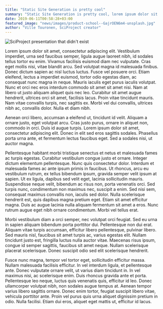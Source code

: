 ```yaml
---
title: "Static Site Generation is pretty cool"
summary: "Static Site Generation is pretty cool, lorem ipsum dolor sit amet."
date: 2019-06-11T00:58:28+03:00
featured_image: "news/images/product-school--GajrOEN6m4-unsplash.jpg"
author: "Ville Touronen, SciProject creator"
---
```


![SciProject presentation that didn't exist](/news/images/product-school--GajrOEN6m4-unsplash.jpg)

Lorem ipsum dolor sit amet, consectetur adipiscing elit. Vestibulum imperdiet, urna sed faucibus semper, ligula augue laoreet nibh, id sodales tellus tortor eu enim. Vivamus facilisis euismod diam nec vulputate. Cras eget mollis nisi, vitae blandit arcu. Sed volutpat magna id malesuada finibus. Donec dictum sapien ac nisl luctus luctus. Fusce vel posuere orci. Etiam eleifend, lectus a imperdiet euismod, tortor odio egestas diam, ac consequat nunc magna in neque. Mauris iaculis eget purus iaculis volutpat. Nunc et orci nec eros interdum commodo sit amet sit amet nisi. Nam at libero ut justo aliquam aliquet quis nec leo. Curabitur sit amet augue hendrerit, ultrices orci sit amet, facilisis lacus. Proin vitae tincidunt mauris. Nam vitae convallis turpis, nec sagittis ex. Morbi vel dui convallis, ultrices nibh ac, convallis dolor. Nulla et diam nibh.

Aenean orci libero, accumsan a eleifend ut, tincidunt id velit. Aliquam a ornare justo, eget volutpat arcu. Cras justo purus, ornare in aliquet non, commodo in orci. Duis id augue turpis. Lorem ipsum dolor sit amet, consectetur adipiscing elit. Donec in elit sed eros sagittis sodales. Phasellus porta urna ante, et fermentum lectus faucibus eget. Sed a sodales nisi, ut auctor magna.

Pellentesque habitant morbi tristique senectus et netus et malesuada fames ac turpis egestas. Curabitur vestibulum congue justo et ornare. Integer dictum elementum pellentesque. Nunc quis consectetur dolor. Interdum et malesuada fames ac ante ipsum primis in faucibus. Ut rhoncus, arcu eu vestibulum rutrum, ex tellus bibendum ipsum, gravida semper velit ipsum at sapien. Ut ex ligula, dapibus sed velit eget, lacinia sollicitudin mauris. Suspendisse neque velit, bibendum ac risus non, porta venenatis orci. Sed turpis nunc, condimentum non maximus nec, suscipit a enim. Sed nisi sem, consequat maximus convallis non, iaculis sed dolor. Nulla scelerisque hendrerit est, quis dapibus magna pretium eget. Etiam sit amet efficitur magna. Duis ac augue lacinia nulla aliquam fermentum sit amet a eros. Nunc rutrum augue eget nibh ornare condimentum. Morbi vel tellus erat.

Morbi vestibulum diam a orci semper, nec volutpat orci feugiat. Sed eu urna in sapien aliquam bibendum porta porttitor dui. Pellentesque non dui erat. Aliquam vitae turpis accumsan, efficitur libero pellentesque, pulvinar libero. Sed mauris nisl, faucibus sit amet turpis ac, varius egestas elit. Nullam tincidunt justo est, fringilla luctus nulla auctor vitae. Maecenas risus ipsum, congue id semper sagittis, faucibus sit amet neque. Nullam scelerisque placerat scelerisque. Donec suscipit odio sed elit scelerisque hendrerit.

Fusce nunc magna, tempor vel tortor eget, sollicitudin efficitur massa. Nullam malesuada facilisis efficitur. In vel interdum ligula, et pellentesque ante. Donec vulputate ornare velit, ut varius diam tincidunt in. In vel maximus nisi, ac scelerisque enim. Duis rhoncus gravida ante et porta. Pellentesque leo neque, luctus quis venenatis quis, efficitur id leo. Donec ullamcorper volutpat nibh, non sodales augue tempus at. Aenean tempor varius libero sagittis ornare. Donec enim tortor, feugiat suscipit libero vitae, vehicula porttitor ante. Proin vel purus quis urna aliquet dignissim pretium in odio. Nulla facilisi. Etiam dui eros, aliquet eget mattis ut, efficitur id lacus.
